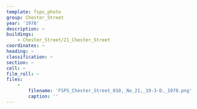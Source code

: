 ```yaml
---
template: fsps_photo
group: Chester_Street
year: '1978'
description: ~
buildings:
    - Chester_Street/21_Chester_Street
coordinates: ~
heading: ~
classification: ~
section: ~
cell: ~
film_roll: ~
files:
    -
        filename: 'FSPS_Chester_Street_010,_No_21,_19-3-D,_1978.png'
        caption: ''
---
```

